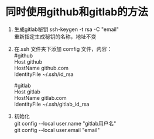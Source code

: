 # 同时使用github和gitlab的方法
1. 生成gitlab秘钥
    ssh-keygen -t rsa -C "email"                                
    重新指定生成秘钥的名称，地址不变
2. 在.ssh 文件夹下添加 comfig 文件，内容：      
    #github   
    Host github    
        HostName github.com                   
        IdentityFile ~/.ssh/id_rsa
    
    #gitlab   
    Host gitlab  
        HostName gitlab.com  
        IdentityFile ~/.ssh/gitlab_id_rsa
3. 初始化     
    git config --local user.name "gitlab用户名"    
    git config --local user.email "email"